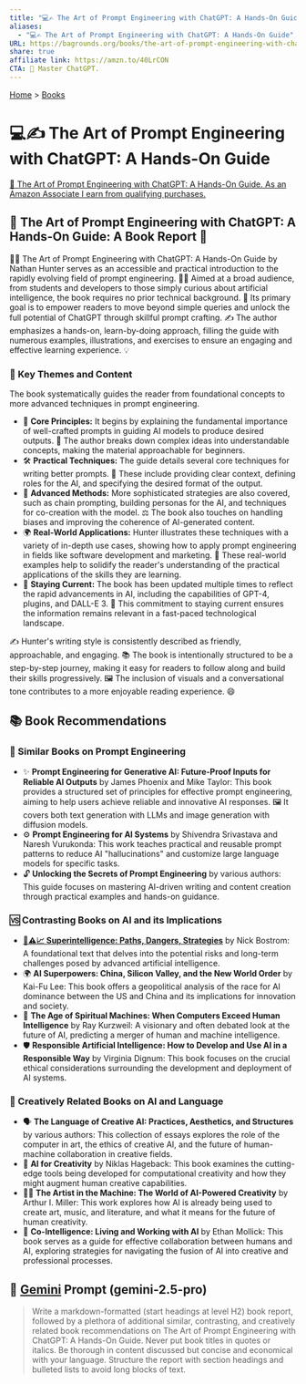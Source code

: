```yaml
---
title: "💻✍️ The Art of Prompt Engineering with ChatGPT: A Hands-On Guide"
aliases:
  - "💻✍️ The Art of Prompt Engineering with ChatGPT: A Hands-On Guide"
URL: https://bagrounds.org/books/the-art-of-prompt-engineering-with-chatgpt-a-hands-on-guide
share: true
affiliate link: https://amzn.to/40LrCON
CTA: 🤖 Master ChatGPT.
---
```

[Home](../index.md) > [Books](./index.md)  
# 💻✍️ The Art of Prompt Engineering with ChatGPT: A Hands-On Guide  
[🛒 The Art of Prompt Engineering with ChatGPT: A Hands-On Guide. As an Amazon Associate I earn from qualifying purchases.](https://amzn.to/40LrCON)  
  
## 🤖 The Art of Prompt Engineering with ChatGPT: A Hands-On Guide: A Book Report 📖  
  
🧑‍🏫 The Art of Prompt Engineering with ChatGPT: A Hands-On Guide by Nathan Hunter serves as an accessible and practical introduction to the rapidly evolving field of prompt engineering. 👨‍💻 Aimed at a broad audience, from students and developers to those simply curious about artificial intelligence, the book requires no prior technical background. 🎯 Its primary goal is to empower readers to move beyond simple queries and unlock the full potential of ChatGPT through skillful prompt crafting. ✍️ The author emphasizes a hands-on, learn-by-doing approach, filling the guide with numerous examples, illustrations, and exercises to ensure an engaging and effective learning experience. 💡  
  
### 🔑 Key Themes and Content  
  
The book systematically guides the reader from foundational concepts to more advanced techniques in prompt engineering.  
  
* 🧠 **Core Principles:** It begins by explaining the fundamental importance of well-crafted prompts in guiding AI models to produce desired outputs. 🧩 The author breaks down complex ideas into understandable concepts, making the material approachable for beginners.  
* 🛠️ **Practical Techniques:** The guide details several core techniques for writing better prompts. 📝 These include providing clear context, defining roles for the AI, and specifying the desired format of the output.  
* 🚀 **Advanced Methods:** More sophisticated strategies are also covered, such as chain prompting, building personas for the AI, and techniques for co-creation with the model. ⚖️ The book also touches on handling biases and improving the coherence of AI-generated content.  
* 🌍 **Real-World Applications:** Hunter illustrates these techniques with a variety of in-depth use cases, showing how to apply prompt engineering in fields like software development and marketing. 💼 These real-world examples help to solidify the reader's understanding of the practical applications of the skills they are learning.  
* 🔄 **Staying Current:** The book has been updated multiple times to reflect the rapid advancements in AI, including the capabilities of GPT-4, plugins, and DALL-E 3. 📅 This commitment to staying current ensures the information remains relevant in a fast-paced technological landscape.  
  
✍️ Hunter's writing style is consistently described as friendly, approachable, and engaging. 📚 The book is intentionally structured to be a step-by-step journey, making it easy for readers to follow along and build their skills progressively. 🖼️ The inclusion of visuals and a conversational tone contributes to a more enjoyable reading experience. 😄  
  
## 📚 Book Recommendations  
  
### 🤝 Similar Books on Prompt Engineering  
  
* ✨ **Prompt Engineering for Generative AI: Future-Proof Inputs for Reliable AI Outputs** by James Phoenix and Mike Taylor: This book provides a structured set of principles for effective prompt engineering, aiming to help users achieve reliable and innovative AI responses. 🖼️ It covers both text generation with LLMs and image generation with diffusion models.  
* ⚙️ **Prompt Engineering for AI Systems** by Shivendra Srivastava and Naresh Vurukonda: This work teaches practical and reusable prompt patterns to reduce AI "hallucinations" and customize large language models for specific tasks.  
* 🔓 **Unlocking the Secrets of Prompt Engineering** by various authors: This guide focuses on mastering AI-driven writing and content creation through practical examples and hands-on guidance.  
  
### 🆚 Contrasting Books on AI and its Implications  
  
* **[🤖⚠️📈 Superintelligence: Paths, Dangers, Strategies](./superintelligence-paths-dangers-strategies.md)** by Nick Bostrom: A foundational text that delves into the potential risks and long-term challenges posed by advanced artificial intelligence.  
* 🌍 **AI Superpowers: China, Silicon Valley, and the New World Order** by Kai-Fu Lee: This book offers a geopolitical analysis of the race for AI dominance between the US and China and its implications for innovation and society.  
* 🤖 **The Age of Spiritual Machines: When Computers Exceed Human Intelligence** by Ray Kurzweil: A visionary and often debated look at the future of AI, predicting a merger of human and machine intelligence.  
* 🛡️ **Responsible Artificial Intelligence: How to Develop and Use AI in a Responsible Way** by Virginia Dignum: This book focuses on the crucial ethical considerations surrounding the development and deployment of AI systems.  
  
### 🎨 Creatively Related Books on AI and Language  
  
* 🗣️ **The Language of Creative AI: Practices, Aesthetics, and Structures** by various authors: This collection of essays explores the role of the computer in art, the ethics of creative AI, and the future of human-machine collaboration in creative fields.  
* 🚀 **AI for Creativity** by Niklas Hageback: This book examines the cutting-edge tools being developed for computational creativity and how they might augment human creative capabilities.  
* 👨‍🎨 **The Artist in the Machine: The World of AI-Powered Creativity** by Arthur I. Miller: This work explores how AI is already being used to create art, music, and literature, and what it means for the future of human creativity.  
* 🤝 **Co-Intelligence: Living and Working with AI** by Ethan Mollick: This book serves as a guide for effective collaboration between humans and AI, exploring strategies for navigating the fusion of AI into creative and professional processes.  
  
## 💬 [Gemini](../software/gemini.md) Prompt (gemini-2.5-pro)  
> Write a markdown-formatted (start headings at level H2) book report, followed by a plethora of additional similar, contrasting, and creatively related book recommendations on The Art of Prompt Engineering with ChatGPT: A Hands-On Guide. Never put book titles in quotes or italics. Be thorough in content discussed but concise and economical with your language. Structure the report with section headings and bulleted lists to avoid long blocks of text.